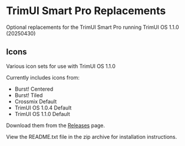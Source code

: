 # TrimUI Smart Pro Replacements

Optional replacements for the TrimUI Smart Pro running TrimUI OS 1.1.0 (20250430)

## Icons

Various icon sets for use with TrimUI OS 1.1.0

Currently includes icons from:

- Burst! Centered
- Burst! Tiled
- Crossmix Default
- TrimUI OS 1.0.4 Default
- TrimUI OS 1.1.0 Default

Download them from the [Releases](https://github.com/Stevearino42/trimui-smart-pro-replacements/releases) page.

View the README.txt file in the zip archive for installation instructions.
